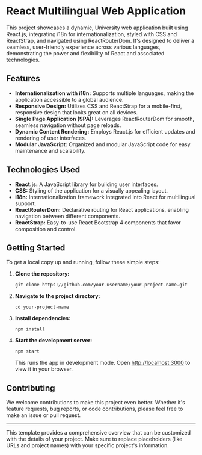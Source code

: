 # React Multilingual Web Application

This project showcases a dynamic, University web application built using React.js, integrating i18n for internationalization, styled with CSS and ReactStrap, and navigated using ReactRouterDom. It's designed to deliver a seamless, user-friendly experience across various languages, demonstrating the power and flexibility of React and associated technologies.

## Features

- **Internationalization with i18n:** Supports multiple languages, making the application accessible to a global audience.
- **Responsive Design:** Utilizes CSS and ReactStrap for a mobile-first, responsive design that looks great on all devices.
- **Single Page Application (SPA):** Leverages ReactRouterDom for smooth, seamless navigation without page reloads.
- **Dynamic Content Rendering:** Employs React.js for efficient updates and rendering of user interfaces.
- **Modular JavaScript:** Organized and modular JavaScript code for easy maintenance and scalability.

## Technologies Used

- **React.js:** A JavaScript library for building user interfaces.
- **CSS:** Styling of the application for a visually appealing layout.
- **i18n:** Internationalization framework integrated into React for multilingual support.
- **ReactRouterDom:** Declarative routing for React applications, enabling navigation between different components.
- **ReactStrap:** Easy-to-use React Bootstrap 4 components that favor composition and control.

## Getting Started

To get a local copy up and running, follow these simple steps:

1. **Clone the repository:**
   ```
   git clone https://github.com/your-username/your-project-name.git
   ```
2. **Navigate to the project directory:**
   ```
   cd your-project-name
   ```
3. **Install dependencies:**
   ```
   npm install
   ```
4. **Start the development server:**
   ```
   npm start
   ```
   This runs the app in development mode. Open [http://localhost:3000](http://localhost:3000) to view it in your browser.

## Contributing

We welcome contributions to make this project even better. Whether it's feature requests, bug reports, or code contributions, please feel free to make an issue or pull request.

---

This template provides a comprehensive overview that can be customized with the details of your project. Make sure to replace placeholders (like URLs and project names) with your specific project's information.
